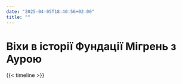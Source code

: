 ```yaml
---
date: "2025-04-05T18:40:56+02:00"
title: ""
---
```


# Віхи в історії Фундації Мігрень з Аурою
{{< timeline >}}
